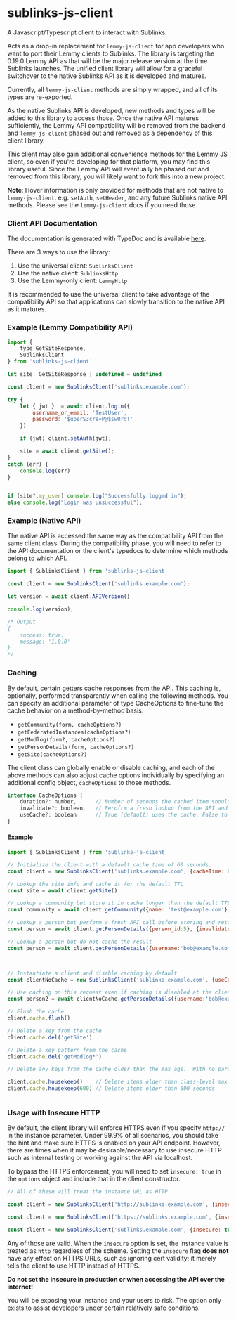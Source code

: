 # sublinks-js-client
A Javascript/Typescript client to interact with Sublinks.

Acts as a drop-in replacement for `lemmy-js-client` for app developers who want to port their Lemmy clients to Sublinks. The library is targeting the 0.19.0 Lemmy API as that will be
the major release version at the time Sublinks launches.  The unified client library will allow for a graceful switchover to the native Sublinks API as it is developed and matures.

Currently, all `lemmy-js-client` methods are simply wrapped, and all of its types are re-exported.  

As the native Sublinks API is developed, new methods and types will be added to this library to access those.  Once the native API matures sufficiently, the Lemmy API compatibility will be removed from the backend and `lemmy-js-client` phased out and removed as a dependency of this client library.

This client may also gain additional convenience methods for the Lemmy JS client, so even if you're developing for that platform, you may find this library useful. Since the Lemmy API will eventually be phased out and removed from this library, you will likely want to fork this into a new project.

**Note**: Hover information is only provided for methods that are not native to `lemmy-js-client`.  e.g. `setAuth`, `setHeader`, and any future Sublinks native API methods.  Please see the `lemmy-js-client` docs if you need those.


### Client API Documentation
The documentation is generated with TypeDoc and is available [here](https://sublinks.org/sublinks-js-client/).

There are 3 ways to use the library:
1) Use the universal client: `SublinksClient` 
2) Use the native client: `SublinksHttp`
3) Use the Lemmy-only client: `LemmyHttp`

It is recommended to use the universal client to take advantage of the compatibility API so that applications can slowly transition to the native API as it matures.


### Example (Lemmy Compatibility API)

```Javascript
import { 
    type GetSiteResponse,
    SublinksClient 
} from 'sublinks-js-client'

let site: GetSiteResponse | undefined = undefined

const client = new SublinksClient('sublinks.example.com');

try {
    let { jwt }  = await client.login({
        username_or_email: 'TestUser',
        password: '$uperS3cre+P@$sw0rd!'
    })

    if (jwt) client.setAuth(jwt);

    site = await client.getSite(); 
}
catch (err) {
    console.log(err)
}


if (site?.my_user) console.log("Successfully logged in");
else console.log("Login was unsuccessful");
```

### Example (Native API)
The native API is accessed the same way as the compatibility API from the same client class. During the compatibility phase, you will need to refer to the API documentation or the client's typedocs to determine which methods belong to which API.



```Javascript
import { SublinksClient } from 'sublinks-js-client'

const client = new SublinksClient('sublinks.example.com');

let version = await client.APIVersion()

console.log(version);

/* Output
{
    success: true,
    message: '1.0.0'
}
*/
```

### Caching
By default, certain getters cache responses from the API.  This caching is, optionally, performed transparently when calling the following methods.  You can specify an additional parameter of type CacheOptions to fine-tune the cache behavior on a method-by-method basis.

- `getCommunity(form, cacheOptions?)`
- `getFederatedInstances(cacheOptions?)`
- `getModlog(form?, cacheOptions?)`
- `getPersonDetails(form, cacheOptions?)`
- `getSite(cacheOptions?)`

The client class can globally enable or disable caching, and each of the above methods can also adjust cache options individually by specifying an additional config object, `cacheOptions` to those methods.

```Javascript
interface CacheOptions {
    duration?: number,      // Number of seconds the cached item should be considered valid
    invalidate?: boolean,   // Perofrm a fresh lookup from the API and store/return the result
    useCache?: boolean      // True (default) uses the cache. False to not store API results in cache.
}

```


#### Example
```Javascript
import { SublinksClient } from 'sublinks-js-client'

// Initialize the client with a default cache time of 60 seconds. 
const client = new SublinksClient('sublinks.example.com', {cacheTime: 60});

// Lookup the site info and cache it for the default TTL
const site = await client.getSite()     

// Lookup a community but store it in cache longer than the default TTL
const community = await client.getCommunity({name: 'test@example.com'}, {cacheTime:600})

// Lookup a person but perform a fresh API call before storing and returning the response
const person = await client.getPersonDetails({person_id:5}, {invalidate: true, cacheTime: 120})

// Lookup a person but do not cache the result
const person = await client.getPersonDetails({username:'bob@example.com'}, {useCache: false})



// Instantiate a client and disable caching by default
const clientNoCache = new SublinksClient('sublinks.example.com', {useCache: false})

// Use caching on this request even if caching is disabled at the client level
const person2 = await clientNoCache.getPersonDetails({username:'bob@example.com'}, {useCache: true, cacheTime: 120})

// Flush the cache
client.cache.flush()

// Delete a key from the cache
client.cache.del('getSite')

// Delete a key pattern from the cache
client.cache.del('getModlog*')

// Delete any keys from the cache older than the max age.  With no parameter specified, will use the `cacheTime` value specified at client instantiation time.  Can also specify a custom max age, in seconds, to flush keys older than that.

client.cache.housekeep()    // Delete items older than class-level max age
client.cache.housekeep(600) // Delete items older than 600 seconds



```



### Usage with Insecure HTTP
By default, the client library will enforce HTTPS even if you specify `http://` in the instance parameter. Under 99.9% of all scenarios, you should take the hint and make sure HTTPS is enabled on your API endpoint.  However, there are times when it may be desirable/necessary to use insecure HTTP such as internal testing or working against the API via localhost.

To bypass the HTTPS enforcement, you will need to set `insecure: true` in the `options` object and include that in the client constructor.

```Javascript
// All of these will treat the instance URL as HTTP

const client = new SublinksClient('http://sublinks.example.com', {insecure: true} );

const client = new SublinksClient('https://sublinks.example.com', {insecure: true} );

const client = new SublinksClient('sublinks.example.com', {insecure: true} );
```

Any of those are valid.  When the `insecure` option is set, the instance value is treated as `http` regardless of the scheme.  Setting the `insecure` flag **does not** have any effect on HTTPS URLs, such as ignoring cert validity; it merely tells the client to use HTTP instead of HTTPS.

**Do not set the insecure in production or when accessing the API over the internet!**

You will be exposing your instance and your users to risk. The option only exists to assist developers under certain relatively safe conditions.